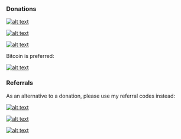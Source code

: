### Donations

[![alt text](https://img.shields.io/badge/bitcoin-35ze21f6eMjsDFFxGVkXUqNUxZGnUvJEWf-red?logo=bitcoin "Bitcoin donation")](bitcoin:35ze21f6eMjsDFFxGVkXUqNUxZGnUvJEWf)<br>

[![alt text](https://img.shields.io/badge/flattr-https%3A%2F%2Fflattr.com%2F%40boffin-red?logo=flattr "Flattr donation")](https://flattr.com/@boffin)<br>

[![alt text](https://img.shields.io/badge/patreon-https%3A%2F%2Fwww.patreon.com%2FbePatron%3Fu%3D29944788-red?logo=patreon "Patreon donation")](https://www.patreon.com/bePatron?u=29944788)<br>

Bitcoin is preferred:<br>

[![alt text](https://clouds.boff.in/bitcoin.png "Bitcoin donation")](bitcoin:35ze21f6eMjsDFFxGVkXUqNUxZGnUvJEWf)

### Referrals

As an alternative to a donation, please use my referral codes instead:<br>

[![alt text](https://img.shields.io/badge/Try%20Brave%20browser-blue?logo=brave "Try Brave browser")](https://brave.com/bof771)<br>

[![alt text](https://img.shields.io/badge/Buy%20bitcoin%20at%20CEX.io-blue?logo=bitcoin "Buy bitcoin at CEX.io")](https://cex.io/r/0/up128540518/0/)<br>

[![alt text](https://img.shields.io/badge/Buy%20bitcoin%20at%20Coinbase-blue?logo=bitcoin "Buy bitcoin at Coinbase")](https://www.coinbase.com/join/harper_psm)<br>
